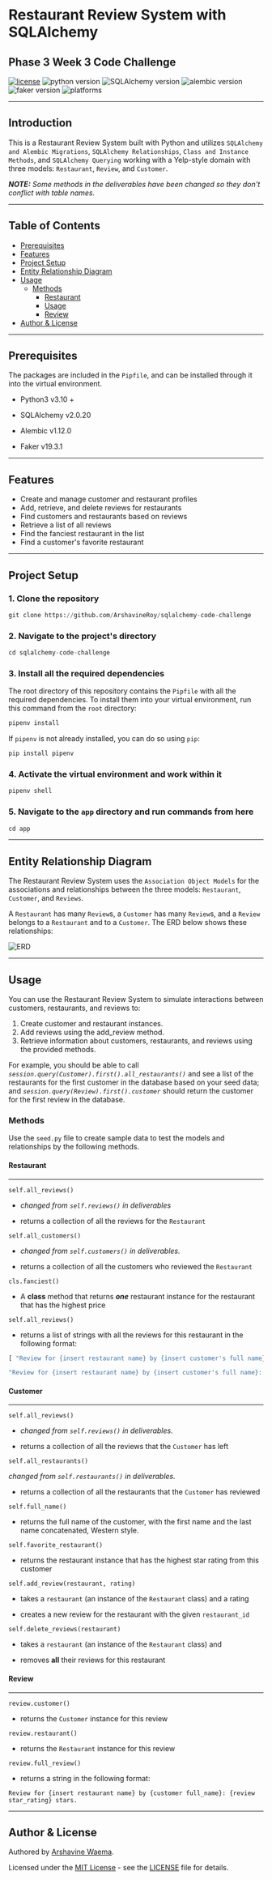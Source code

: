 # Restaurant Review System with SQLAlchemy

## Phase 3 Week 3 Code Challenge

[![license](https://img.shields.io/badge/license-%20MIT%20-green.svg)](./LICENSE)
![python version](https://img.shields.io/badge/python-3.10.12+-blue.svg)
![SQLAlchemy version](https://img.shields.io/badge/SQLAlchemy-2.0.20-cyan.svg)
![alembic version](https://img.shields.io/badge/alembic-1.12.0-orange.svg)
![faker version](https://img.shields.io/badge/faker-1.12.0-mint.svg)
![platforms](https://img.shields.io/badge/Platforms-Linux%20|%20Windows%20|%20Mac%20-purple.svg)
***

## Introduction

This is a Restaurant Review System built with Python and utilizes `SQLAlchemy and Alembic Migrations`, `SQLAlchemy Relationships`, `Class and Instance Methods`, and `SQLAlchemy Querying` working with a Yelp-style domain with three models: `Restaurant`, `Review`, and `Customer`.

***NOTE:** Some methods in the deliverables have been changed so they don't conflict with table names.*

***

## Table of Contents

- [Prerequisites](#prerequisites)
- [Features](#features)
- [Project Setup](#project-setup)
- [Entity Relationship Diagram](#entity-relationship-diagram)
- [Usage](#usage)
  - [Methods](#methods)
    - [Restaurant](#restaurant)
    - [Usage](#customer)
    - [Review](#review)
- [Author & License](#author--license)

***

## Prerequisites

The packages are included in the `Pipfile`, and can be installed through it into the virtual environment.

- Python3 v3.10 +

- SQLAlchemy v2.0.20

- Alembic v1.12.0

- Faker v19.3.1

***

## Features

- Create and manage customer and restaurant profiles
- Add, retrieve, and delete reviews for restaurants
- Find customers and restaurants based on reviews
- Retrieve a list of all reviews
- Find the fanciest restaurant in the list
- Find a customer's favorite restaurant

***

## Project Setup

### 1. Clone the repository

```python
git clone https://github.com/ArshavineRoy/sqlalchemy-code-challenge
```

### 2. Navigate to the project's directory

```python
cd sqlalchemy-code-challenge
```

### 3. Install all the required dependencies

The root directory of this repository contains the `Pipfile` with all the required dependencies. To install them into your virtual environment, run this command from the `root` directory:

```python
pipenv install
```

If `pipenv` is not already installed, you can do so using `pip`:

```python
pip install pipenv
```

### 4. Activate the virtual environment and work within it

```python
pipenv shell
```

### 5. Navigate to the `app` directory and run commands from here

```python
cd app
```

***

## Entity Relationship Diagram

The Restaurant Review System uses the `Association Object Models` for the associations and relationships between the three models: `Restaurant`, `Customer`, and `Reviews`.

A `Restaurant` has many `Review`s, a `Customer` has many `Review`s, and a `Review` belongs to a `Restaurant` and to a `Customer`. The ERD below shows these relationships:

![ERD](erd.png)

***

## Usage

You can use the Restaurant Review System to simulate interactions between customers, restaurants, and reviews to:

1. Create customer and restaurant instances.
2. Add reviews using the add_review method.
3. Retrieve information about customers, restaurants, and reviews using the provided methods.

For example, you should be able to call *`session.query(Customer).first().all_restaurants()`* and see a list of the restaurants for the first customer in the database based on your seed data; and *`session.query(Review).first().customer`* should return the customer for the first review in the database.

### Methods

Use the `seed.py` file to create sample data to test the models and relationships by the following methods.

#### Restaurant

***

`self.all_reviews()`

- *changed from `self.reviews()` in deliverables*

- returns a collection of all the reviews for the `Restaurant`

`self.all_customers()`

- *changed from `self.customers()` in deliverables.*

- returns a collection of all the customers who reviewed the `Restaurant`

`cls.fanciest()`

- A **class** method that returns ***one*** restaurant instance for the restaurant that has the highest   price

`self.all_reviews()`

- returns a list of strings with all the reviews for this restaurant in the following format:

```python
[ "Review for {insert restaurant name} by {insert customer's full name}: {insert review star_rating} stars.",

"Review for {insert restaurant name} by {insert customer's full name}: {insert review star_rating} stars.", ]
```

#### Customer

***

`self.all_reviews()`

- *changed from `self.reviews()` in deliverables.*

- returns a collection of all the reviews that the `Customer` has left

`self.all_restaurants()`

*changed from `self.restaurants()` in deliverables.*

- returns a collection of all the restaurants that the `Customer` has reviewed

`self.full_name()`

- returns the full name of the customer, with the first name and the last name  concatenated, Western style.

`self.favorite_restaurant()`

- returns the restaurant instance that has the highest star rating from this customer

`self.add_review(restaurant, rating)`

- takes a `restaurant` (an instance of the `Restaurant` class) and a rating

- creates a new review for the restaurant with the given `restaurant_id`

`self.delete_reviews(restaurant)`

- takes a `restaurant` (an instance of the `Restaurant` class) and

- removes **all** their reviews for this restaurant

#### Review

***

`review.customer()`

- returns the `Customer` instance for this review

`review.restaurant()`

- returns the `Restaurant` instance for this review

`review.full_review()`

- returns a string in the following format:

```text
Review for {insert restaurant name} by {customer full_name}: {review star_rating} stars.
```

***

## Author & License

Authored by [Arshavine Waema](https://github.com/ArshavineRoy).

Licensed under the [MIT License](LICENSE) - see the [LICENSE](LICENSE) file for details.
